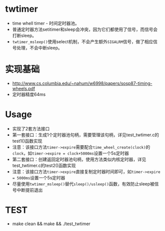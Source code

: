 
# twtimer
* time whell timer - 时间定时器池。  
* 普通定时器方法setitimer和sleep会冲突，因为它们都使用了信号，而信号会打断sleep。  
* `twtimer_msleep()`使用select机制，不会产生额外`SIGALRM`信号，做了相应信号处理，不会中断sleep。  

# 实现基础
* http://www.cs.columbia.edu/~nahum/w6998/papers/sosp87-timing-wheels.pdf  
* 定时器精度64ms

# Usage
* 实现了2套方法接口    
* 第一套接口：生成1个定时器池句柄，需要管理该句柄，详见test_twtimer.c的test1()函数实现    
* 注意：该接口方法`timer->expire`需要配合`time_wheel_create(clock)`的`clock`，如`timer->expire = clock+5000ms`设置一个5s定时器  
* 第二套接口：创建返回定时器池句柄，使用方法类似内核定时器，详见test_twtimer.c的test2()函数实现    
* 注意：该接口方法`timer->expire`直接复制定时器时间即可，如`timer->expire = 5000ms`设置一个5s定时器  
* 尽量使用`twtimer_msleep()`替代`sleep()/usleep()`函数，有效防止sleep被信号中断提前退出  

# TEST
* make clean && make && ./test_twtimer  



